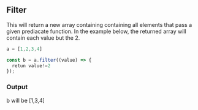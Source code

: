 ## Filter
This will return a new array containing containing all elements that pass a given prediacate function.
In the example below, the returned array will contain each value but the 2.
```js
a = [1,2,3,4]

const b = a.filter((value) => {
  retun value!=2
});
```
### Output 
b will be [1,3,4]
